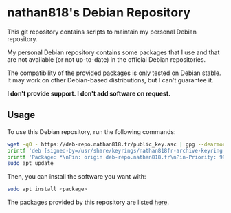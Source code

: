 # nathan818's Debian Repository

This git repository contains scripts to maintain my personal Debian repository.

My personal Debian repository contains some packages that I use and that are not
available (or not up-to-date) in the official Debian repositories.

The compatibility of the provided packages is only tested on Debian stable. It
may work on other Debian-based distributions, but I can't guarantee it.

**I don't provide support. I don't add software on request.**

## Usage

To use this Debian repository, run the following commands:

```sh
wget -qO - https://deb-repo.nathan818.fr/public_key.asc | gpg --dearmor | sudo tee /usr/share/keyrings/nathan818fr-archive-keyring.gpg > /dev/null
printf 'deb [signed-by=/usr/share/keyrings/nathan818fr-archive-keyring.gpg] https://deb-repo.nathan818.fr stable main\n' | sudo tee /etc/apt/sources.list.d/nathan818fr.list
printf 'Package: *\nPin: origin deb-repo.nathan818.fr\nPin-Priority: 990\n' | sudo tee /etc/apt/preferences.d/nathan818fr
sudo apt update
```

Then, you can install the software you want with:

```sh
sudo apt install <package>
```

The packages provided by this repository are listed
[here](https://github.com/nathan818fr/deb-repository/tree/site/pool/stable/main).
